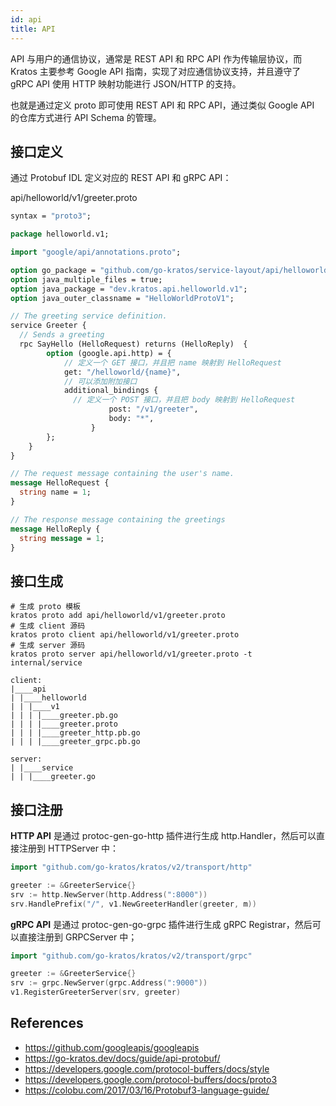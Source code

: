 ```yaml
---
id: api
title: API
---
```


API 与用户的通信协议，通常是 REST API 和 RPC API 作为传输层协议，而 Kratos 主要参考 Google API 指南，实现了对应通信协议支持，并且遵守了 gRPC API 使用 HTTP 映射功能进行 JSON/HTTP 的支持。

也就是通过定义 proto 即可使用 REST API 和 RPC API，通过类似 Google API 的仓库方式进行 API Schema 的管理。

## 接口定义

通过 Protobuf IDL 定义对应的 REST API 和 gRPC API：

api/helloworld/v1/greeter.proto

```protobuf
syntax = "proto3";

package helloworld.v1;

import "google/api/annotations.proto";

option go_package = "github.com/go-kratos/service-layout/api/helloworld/v1;v1";
option java_multiple_files = true;
option java_package = "dev.kratos.api.helloworld.v1";
option java_outer_classname = "HelloWorldProtoV1";

// The greeting service definition.
service Greeter {
  // Sends a greeting
  rpc SayHello (HelloRequest) returns (HelloReply)  {
        option (google.api.http) = {
            // 定义一个 GET 接口，并且把 name 映射到 HelloRequest
            get: "/helloworld/{name}",
            // 可以添加附加接口
            additional_bindings {
              // 定义一个 POST 接口，并且把 body 映射到 HelloRequest
				      post: "/v1/greeter",
				      body: "*",
			      }
        };
    }
}

// The request message containing the user's name.
message HelloRequest {
  string name = 1;
}

// The response message containing the greetings
message HelloReply {
  string message = 1;
}
```
## 接口生成

```shell
# 生成 proto 模板
kratos proto add api/helloworld/v1/greeter.proto
# 生成 client 源码
kratos proto client api/helloworld/v1/greeter.proto
# 生成 server 源码
kratos proto server api/helloworld/v1/greeter.proto -t internal/service
```

```apl
client:
|____api
| |____helloworld
| | |____v1
| | | |____greeter.pb.go
| | | |____greeter.proto
| | | |____greeter_http.pb.go
| | | |____greeter_grpc.pb.go

server:
| |____service
| | |____greeter.go
```

## 接口注册

**HTTP API** 是通过 protoc-gen-go-http 插件进行生成 http.Handler，然后可以直接注册到 HTTPServer 中：

```go
import "github.com/go-kratos/kratos/v2/transport/http"

greeter := &GreeterService{}
srv := http.NewServer(http.Address(":8000"))
srv.HandlePrefix("/", v1.NewGreeterHandler(greeter, m))
```

**gRPC API** 是通过 protoc-gen-go-grpc 插件进行生成 gRPC Registrar，然后可以直接注册到 GRPCServer 中；

```go
import "github.com/go-kratos/kratos/v2/transport/grpc"

greeter := &GreeterService{}
srv := grpc.NewServer(grpc.Address(":9000"))
v1.RegisterGreeterServer(srv, greeter)
```




## References

- https://github.com/googleapis/googleapis
- https://go-kratos.dev/docs/guide/api-protobuf/
- https://developers.google.com/protocol-buffers/docs/style
- https://developers.google.com/protocol-buffers/docs/proto3
- https://colobu.com/2017/03/16/Protobuf3-language-guide/
